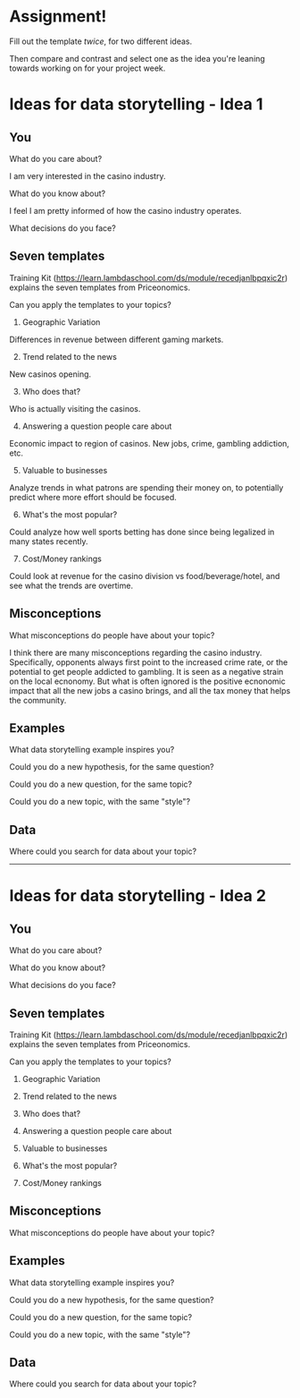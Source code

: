 # Assignment!

Fill out the template *twice*, for two different ideas.

Then compare and contrast and select one as the idea you're leaning towards
working on for your project week.


# Ideas for data storytelling - Idea 1

## You

What do you care about?

I am very interested in the casino industry.


What do you know about?

I feel I am pretty informed of how the casino industry operates.


What decisions do you face?


## Seven templates

Training Kit (https://learn.lambdaschool.com/ds/module/recedjanlbpqxic2r) explains the seven templates from Priceonomics.

Can you apply the templates to your topics? 

1. Geographic Variation

Differences in revenue between different gaming markets.


2. Trend related to the news

New casinos opening.


3. Who does that?

Who is actually visiting the casinos.


4. Answering a question people care about

Economic impact to region of casinos. New jobs, crime, gambling addiction, etc.


5. Valuable to businesses

Analyze trends in what patrons are spending their money on, to potentially predict where more effort should be focused.


6. What's the most popular?

Could analyze how well sports betting has done since being legalized in many states recently.


7. Cost/Money rankings

Could look at revenue for the casino division vs food/beverage/hotel, and see what the trends are overtime.


## Misconceptions

What misconceptions do people have about your topic?

I think there are many misconceptions regarding the casino industry. Specifically, opponents always first point to the increased crime rate, or the potential to get people addicted to gambling. It is seen as a negative strain on the local ecnonomy. But what is often ignored is the positive ecnonomic impact that all the new jobs a casino brings, and all the tax money that helps the community.


## Examples

What data storytelling example inspires you?


Could you do a new hypothesis, for the same question?


Could you do a new question, for the same topic?


Could you do a new topic, with the same "style"?


## Data

Where could you search for data about your topic?

---

# Ideas for data storytelling - Idea 2

## You

What do you care about?


What do you know about?


What decisions do you face?


## Seven templates

Training Kit (https://learn.lambdaschool.com/ds/module/recedjanlbpqxic2r) explains the seven templates from Priceonomics.

Can you apply the templates to your topics? 

1. Geographic Variation


2. Trend related to the news


3. Who does that?


4. Answering a question people care about


5. Valuable to businesses


6. What's the most popular?


7. Cost/Money rankings


## Misconceptions

What misconceptions do people have about your topic?


## Examples

What data storytelling example inspires you?


Could you do a new hypothesis, for the same question?


Could you do a new question, for the same topic?


Could you do a new topic, with the same "style"?


## Data

Where could you search for data about your topic?
